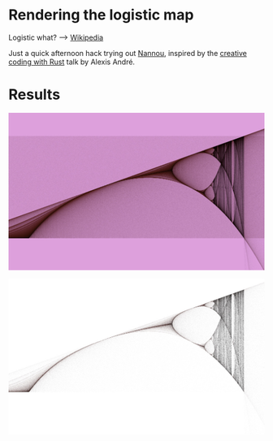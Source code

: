 # Rendering the logistic map

Logistic what? --> [Wikipedia](https://en.wikipedia.org/wiki/Logistic_map)

Just a quick afternoon hack trying out [Nannou](https://nannou.cc/),
inspired by the [creative coding with Rust](https://www.youtube.com/watch?v=Ml6tpyTyXhM) talk by Alexis André.

# Results

![fancy rendering of the logistic map](output/logistic-map-1-crop.jpg?raw=true)

![black-and-white rendering of the logistic map](output/logistic-map-4-crop.jpg?raw=true)
